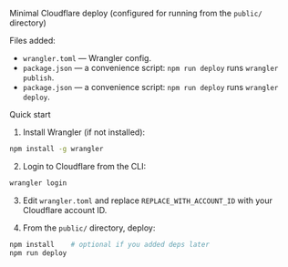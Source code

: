 Minimal Cloudflare deploy (configured for running from the `public/` directory)

Files added:
- `wrangler.toml` — Wrangler config.
- `package.json` — a convenience script: `npm run deploy` runs `wrangler publish`.
 - `package.json` — a convenience script: `npm run deploy` runs `wrangler deploy`.

Quick start

1. Install Wrangler (if not installed):

```bash
npm install -g wrangler
```

2. Login to Cloudflare from the CLI:

```bash
wrangler login
```

3. Edit `wrangler.toml` and replace `REPLACE_WITH_ACCOUNT_ID` with your Cloudflare account ID.

4. From the `public/` directory, deploy:

```bash
npm install    # optional if you added deps later
npm run deploy
```


